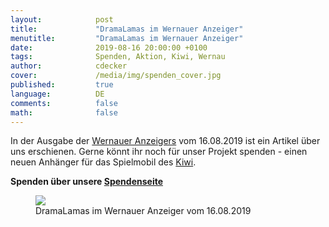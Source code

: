 ```yaml
---
layout:            post
title:             "DramaLamas im Wernauer Anzeiger"
menutitle:         "DramaLamas im Wernauer Anzeiger"
date:              2019-08-16 20:00:00 +0100
tags:              Spenden, Aktion, Kiwi, Wernau
author:            cdecker
cover:             /media/img/spenden_cover.jpg
published:         true
language:          DE
comments:          false
math:			   false
---
```


In der Ausgabe der [Wernauer Anzeigers](https://www.wernau.de/index.php?id=631) vom 16.08.2019 ist ein Artikel über uns erschienen. Gerne könnt ihr noch für unser Projekt spenden - einen neuen Anhänger für das Spielmobil des [Kiwi](http://www.kiwi-wernau.de/).

**Spenden über unsere [Spendenseite](/spenden)**

<figure>
<img src="{{ "/media/img/WAZ_20190816.jpg" }}" />
<figcaption>DramaLamas im Wernauer Anzeiger vom 16.08.2019</figcaption>
</figure>
